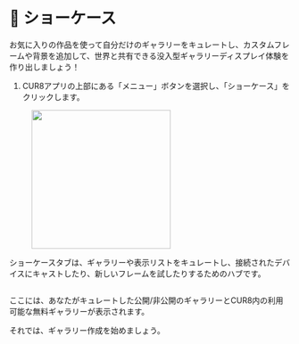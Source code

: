# 🎇 ショーケース

お気に入りの作品を使って自分だけのギャラリーをキュレートし、カスタムフレームや背景を追加して、世界と共有できる没入型ギャラリーディスプレイ体験を作り出しましょう！

1. CUR8アプリの上部にある「メニュー」ボタンを選択し、「ショーケース」をクリックします。

<figure><img src="../../.gitbook/assets/Screenshot 2025-01-13 at 13.25.10.png" alt="" width="249"><figcaption></figcaption></figure>

ショーケースタブは、ギャラリーや表示リストをキュレートし、接続されたデバイスにキャストしたり、新しいフレームを試したりするためのハブです。

<figure><img src="../../.gitbook/assets/Screenshot 2025-01-03 at 10.50.08.png" alt=""><figcaption></figcaption></figure>

ここには、あなたがキュレートした公開/非公開のギャラリーとCUR8内の利用可能な無料ギャラリーが表示されます。

それでは、ギャラリー作成を始めましょう。